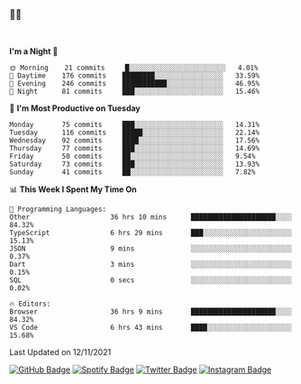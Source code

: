 ### 🤙🍺

<!-- <a href="https://github-readme-stats.vercel.app/api?username=hzak2xx&count_private=true&show_icons=true&theme=dracula">
  <img align="center" src="https://github-readme-stats.vercel.app/api?username=hzak2xx&count_private=true&show_icons=true&theme=dracula" />
</a>
</br> -->
</br>

<!--START_SECTION:waka-->
**I'm a Night 🦉** 

```text
🌞 Morning    21 commits     █░░░░░░░░░░░░░░░░░░░░░░░░   4.01% 
🌆 Daytime    176 commits    ████████░░░░░░░░░░░░░░░░░   33.59% 
🌃 Evening    246 commits    ███████████░░░░░░░░░░░░░░   46.95% 
🌙 Night      81 commits     ███░░░░░░░░░░░░░░░░░░░░░░   15.46%

```
📅 **I'm Most Productive on Tuesday** 

```text
Monday       75 commits     ███░░░░░░░░░░░░░░░░░░░░░░   14.31% 
Tuesday      116 commits    █████░░░░░░░░░░░░░░░░░░░░   22.14% 
Wednesday    92 commits     ████░░░░░░░░░░░░░░░░░░░░░   17.56% 
Thursday     77 commits     ███░░░░░░░░░░░░░░░░░░░░░░   14.69% 
Friday       50 commits     ██░░░░░░░░░░░░░░░░░░░░░░░   9.54% 
Saturday     73 commits     ███░░░░░░░░░░░░░░░░░░░░░░   13.93% 
Sunday       41 commits     ██░░░░░░░░░░░░░░░░░░░░░░░   7.82%

```


📊 **This Week I Spent My Time On** 

```text
💬 Programming Languages: 
Other                    36 hrs 10 mins      █████████████████████░░░░   84.32% 
TypeScript               6 hrs 29 mins       ███░░░░░░░░░░░░░░░░░░░░░░   15.13% 
JSON                     9 mins              ░░░░░░░░░░░░░░░░░░░░░░░░░   0.37% 
Dart                     3 mins              ░░░░░░░░░░░░░░░░░░░░░░░░░   0.15% 
SQL                      0 secs              ░░░░░░░░░░░░░░░░░░░░░░░░░   0.02%

🔥 Editors: 
Browser                  36 hrs 9 mins       █████████████████████░░░░   84.32% 
VS Code                  6 hrs 43 mins       ████░░░░░░░░░░░░░░░░░░░░░   15.68%

```


 Last Updated on 12/11/2021
<!--END_SECTION:waka-->

[![GitHub Badge](https://img.shields.io/badge/GitHub-100000?style=for-the-badge&logo=github&logoColor=white)](https://github.com/hzak2xx)
[![Spotify Badge](https://img.shields.io/badge/Spotify-1ED760?&style=for-the-badge&logo=spotify&logoColor=white)](https://open.spotify.com/user/uf90s6sbbh75a1mt44clkhkvf)
[![Twitter Badge](https://img.shields.io/badge/Twitter-1DA1F2?style=for-the-badge&logo=twitter&logoColor=white)](https://twitter.com/hzak2xx)
[![Instagram Badge](https://img.shields.io/badge/Instagram-E4405F?style=for-the-badge&logo=instagram&logoColor=white)](https://www.instagram.com/hzak2xx/)
